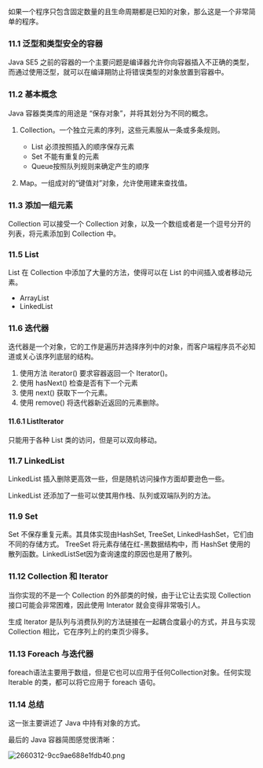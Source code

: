 如果一个程序只包含固定数量的且生命周期都是已知的对象，那么这是一个非常简单的程序。

### 11.1 泛型和类型安全的容器

Java SE5 之前的容器的一个主要问题是编译器允许你向容器插入不正确的类型，而通过使用泛型，就可以在编译期防止将错误类型的对象放置到容器中。

### 11.2 基本概念

Java 容器类类库的用途是 “保存对象”，并将其划分为不同的概念。

1. Collection。一个独立元素的序列，这些元素服从一条或多条规则。
    - List 必须按照插入的顺序保存元素
    -  Set 不能有重复的元素
    -  Queue按照队列规则来确定产生的顺序

2. Map。一组成对的“键值对”对象，允许使用建来查找值。

### 11.3 添加一组元素

Collection 可以接受一个 Collection 对象，以及一个数组或者是一个逗号分开的列表，将元素添加到 Collection 中。

### 11.5 List

List 在 Collection 中添加了大量的方法，使得可以在 List 的中间插入或者移动元素。
- ArrayList
- LinkedList

### 11.6 迭代器

迭代器是一个对象，它的工作是遍历并选择序列中的对象，而客户端程序员不必知道或关心该序列底层的结构。

1. 使用方法 iterator() 要求容器返回一个 Iterator()。
2. 使用 hasNext() 检查是否有下一个元素
3. 使用 next() 获取下一个元素。
4. 使用 remove() 将迭代器新近返回的元素删除。

#### 11.6.1 ListIterator 

只能用于各种 List 类的访问，但是可以双向移动。

### 11.7 LinkedList

LinkedList 插入删除更高效一些，但是随机访问操作方面却要逊色一些。

LinkedList 还添加了一些可以使其用作栈、队列或双端队列的方法。

### 11.9 Set

Set 不保存重复元素。其具体实现由HashSet, TreeSet, LinkedHashSet，它们由不同的存储方式。 TreeSet 将元素存储在红-黑数据结构中，而 HashSet 使用的散列函数。LinkedListSet因为查询速度的原因也是用了散列。

### 11.12 Collection 和 Iterator

当你实现的不是一个 Collection 的外部类的时候，由于让它让去实现 Collection 接口可能会非常困难，因此使用 Interator 就会变得非常吸引人。

生成 Iterator 是队列与消费队列的方法链接在一起耦合度最小的方式，并且与实现 Collection 相比，它在序列上的约束页少得多。

### 11.13 Foreach 与迭代器

foreach语法主要用于数组，但是它也可以应用于任何Collection对象。任何实现 Iterable 的类，都可以将它应用于 foreach 语句。

### 11.14 总结

这一张主要讲述了 Java 中持有对象的方式。

最后的 Java 容器简图感觉很清晰：

![2660312-9cc9ae688e1fdb40.png](https://i.loli.net/2018/01/13/5a58e3f2934c0.png)
